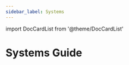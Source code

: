 ```yaml
---
sidebar_label: Systems
---
```


import DocCardList from '@theme/DocCardList'

# Systems Guide

<DocCardList />
